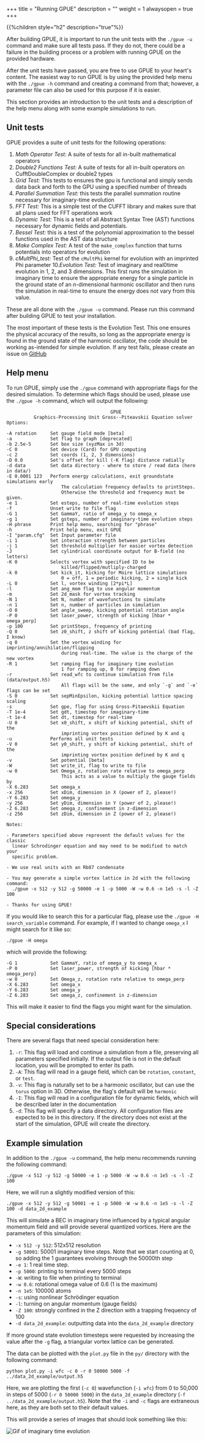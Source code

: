 +++
title = "Running GPUE"
description = ""
weight = 1
alwaysopen = true
+++

{{%children style="h2" description="true"%}}

After building GPUE, it is important to run the unit tests with the `./gpue -u` command and make sure all tests pass.
If they do not, there could be a failure in the building process or a problem with running GPUE on the provided hardware.

After the unit tests have passed, you are free to use GPUE to your heart's content.
The easiest way to run GPUE is by using the provided help menu with the `./gpue -h` command and creating a command from that; however, a parameter file can also be used for this purpose if it is easier.

This section provides an introduction to the unit tests and a description of the help menu along with some example simulations to run.

## Unit tests
GPUE provides a suite of unit tests for the following operations:

1. *Math Operator Test:* A suite of tests for all in-built mathematical operators
2. *Double2 Functions Test:* A suite of tests for all in-built operators on CufftDoubleComplex or double2 types
3. *Grid Test:* This tests to ensures the gpu is functional and simply sends data back and forth to the GPU using a specified number of threads
4. *Parallel Summation Test:* this tests the parallel summation routine necessary for imaginary-time evolution
5. *FFT Test:* This is a simple test of the CUFFT library and makes sure that all plans used for FFT operations work
6. *Dynamic Test:* This is a test of all Abstract Syntax Tree (AST) functions necessary for dynamic fields and potentials.
7. *Bessel Test:* this is a test of the polynomial approximation to the bessel functions used in the AST data structure
8. *Make Complex Test:* A test of the `make_complex` function that turns potentials into operators for evolution
9. *cMultPhi_test:* Test of the `cMultPhi` kernel for evolution with an imprinted Phi parameter
10.*Evolution Test:* Test of imaginary and real0time evolution in 1, 2, and 3 dimensions. This first runs the simulation in imaginary time to ensure the appropriate energy for a single particle in the ground state of an *n*-dimensional harmonic oscillator and then runs the simulation in real-time to ensure the energy does not vary from this value.

These are all done with the `./gpue -u` command.
Please run this command after building GPUE to test your installation.

The most important of these tests is the Evolution Test.
This one ensures the physical accuracy of the results, so long as the appropriate energy is found in the ground state of the harmonic oscillator, the code should be working as-intended for simple evolution.
If any test fails, please create an issue on [GitHub](https://github.com/GPUE-group/GPUE)

## Help menu

To run GPUE, simply use the `./gpue` command with appropriate flags for the desired simulation.
To determine which flags should be used, please use the `./gpue -h` command, which will output the following:

```
                                      GPUE
          Graphics-Processing Unit Gross--Piteavskii Equation solver
Options:

-A rotation     Set gauge field mode [beta]
-a              Set flag to graph [deprecated]
-b 2.5e-5       Set box size (xyzMax in 3d)
-C 0            Set device (Card) for GPU computing
-c 2            Set coords (1, 2, 3 dimensions)
-D 0.0          Set's offset for kill (-K flag) distance radially
-d data         Set data directory - where to store / read data (here in data/)
-E 0.0001 123   Perform energy calculations, exit groundstate simulations early
                    The calculation frequency defaults to printSteps.
                    Otherwise the threshold and frequency must be given.
-e 1            Set esteps, number of real-time evolution steps
-f              Unset write to file flag
-G 1            Set GammaY, ratio of omega_y to omega_x
-g 1            Set gsteps, number of imaginary-time evolution steps
-H phrase       Print help menu, searching for "phrase"
-h              Print help menu, exit GPUE
-I "param.cfg"  Set Input parameter file
-i 1            Set interaction strength between particles
-j 1            Set threshold multiplier for easier vortex detection
-J              Set cylindrical coordinate output for B-field (no letters)
-K 0            Selects vortex with specified ID to be
                    killed/flipped/mutliply-charged
-k 0            Set kick_it, kicking for Moire lattice simulations
                    0 = off, 1 = periodic kicking, 2 = single kick
-L 0            Set l, vortex winding [2*pi*L]
-l              Set ang_mom flag to use angular momentum
-m              Set 2d_mask for vortex tracking
-N 1            Set N, number of wavefunctions to simulate
-n 1            Set n, number of particles in simulation
-O 0            Set angle_sweep, kicking potential rotation angle
-P 0            Set laser_power, strength of kicking [hbar * omega_perp]
-p 100          Set printSteps, frequency of printing
-Q 0            Set z0_shift, z shift of kicking potential (bad flag, I know)
-q 0            Set the vortex winding for imprinting/annihilation/flipping
                    during real-time. The value is the charge of the new vortex
-R 1            Set ramping flag for imaginary time evolution
                    1 for ramping up, 0 for ramping down
-r              Set read_wfc to continue simulation from file (data/output.h5)
                    All flags will be the same, and only `-g` and `-e` flags can be set
-S 0            Set sepMinEpsilon, kicking potential lattice spacing scaling
-s              Set gpe, flag for using Gross-Pitaevskii Equation
-T 1e-4         Set gdt, timestep for imaginary-time
-t 1e-4         Set dt, timestep for real-time
-U 0            Set x0_shift, x shift of kicking potential, shift of the
                    imprinting vortex position defined by K and q
-u              Performs all unit tests
-V 0            Set y0_shift, y shift of kicking potential, shift of the
                    imprinting vortex position defined by K and q
-v              Set potential [beta]
-W              Set write_it, flag to write to file
-w 0            Set Omega_z, rotation rate relative to omega_perp
                    This acts as a value to multiply the gauge fields by
-X 6.283        Set omega_x
-x 256          Set xDim, dimension in X (power of 2, please!)
-Y 6.283        Set omega_y
-y 256          Set yDim, dimension in Y (power of 2, please!)
-Z 6.283        Set omega_z, confinement in z-dimension
-z 256          Set zDim, dimension in Z (power of 2, please!)

Notes:

- Parameters specified above represent the default values for the classic
  linear Schrodinger equation and may need to be modified to match your
  specific problem.

- We use real units with an Rb87 condensate

- You may generate a simple vortex lattice in 2d with the following command:
  ./gpue -x 512 -y 512 -g 50000 -e 1 -p 5000 -W -w 0.6 -n 1e5 -s -l -Z 100

- Thanks for using GPUE!

```

If you would like to search this for a particular flag, please use the `./gpue -H search_variable` command.
For example, if I wanted to change `omega_x` I might search for it like so:

```
./gpue -H omega
```

which will provide the following:

```
-G 1            Set GammaY, ratio of omega_y to omega_x
-P 0            Set laser_power, strength of kicking [hbar * omega_perp]
-w 0            Set Omega_z, rotation rate relative to omega_perp
-X 6.283        Set omega_x
-Y 6.283        Set omega_y
-Z 6.283        Set omega_z, confinement in z-dimension
```

This will make it easier to find the flags you might want for the simulation.

## Special considerations

There are several flags that need special consideration here:

1. `-r`: This flag will load and continue a simulation from a file, preserving all parameters specified initially.
If the output file is not in the default location, you will be prompted to enter its path.
2. `-A`: This flag will read in a gauge field, which can be `rotation`, `constant`, or `test`.
3. `-v`: This flag is naturally set to be a harmonic oscillator, but can use the `torus` option in 3D.
Otherwise, the flag's default will be `harmonic`
4. `-I`: This flag will read in a configuration file for dynamic fields, which will be described later in the documentation
5. `-d`: This flag will specify a data directory.
All configuration files are expected to be in this directory.
If the directory does not exist at the start of the simulation, GPUE will create the directory.

## Example simulation

In addition to the `./gpue -u` command, the help menu recommends running the following command:

```
./gpue -x 512 -y 512 -g 50000 -e 1 -p 5000 -W -w 0.6 -n 1e5 -s -l -Z 100
```

Here, we will run a slightly modified version of this:

```
./gpue -x 512 -y 512 -g 50001 -e 1 -p 5000 -W -w 0.6 -n 1e5 -s -l -Z 100 -d data_2d_example
```

This will simulate a BEC in imaginary time influenced by a typical angular momentum field and will provide several quantized vortices.
Here are the parameters of this simulation:

* `-x 512 -y 512`: 512x512 resolution
* `-g 50001`: 50001 imaginary time steps. Note that we start counting at 0, so adding the 1 guarantees evolving through the 50000th step
* `-e 1`: 1 real time step.
* `-p 5000`: printing to terminal every 5000 steps
* `-W`: writing to file when printing to terminal
* `-w 0.6`: rotational omega value of 0.6 (1 is the maximum)
* `-n 1e5`: 100000 atoms
* `-s`: using nonlinear Schr&ouml;dinger equation
* `-l`: turning on angular momentum (gauge fields)
* `-Z 100`: strongly confined in the Z direction with a trapping frequency of 100
* `-d data_2d_example`: outputting data into the `data_2d_example` directory

If more ground state evolution timesteps were requested by increasing the value after the `-g` flag, a triangular vortex lattice can be generated.

The data can be plotted with the `plot.py` file in the `py/` directory with the following command:

```
python plot.py -i wfc -c 0 -r 0 50000 5000 -f ../data_2d_example/output.h5
```

Here, we are plotting the first (`-c 0`) wavefunction (`-i wfc`) from 0 to 50,000 in steps of 5000 (`-r 0 50000 5000`) in the `data_2d_example` directory (`-f ../data_2d_example/output.h5`).
Note that the `-i` and `-c` flags are extraneous here, as they are both set to their default values.

This will provide a series of images that should look something like this:

![Gif of imaginary time evolution](output.gif)
